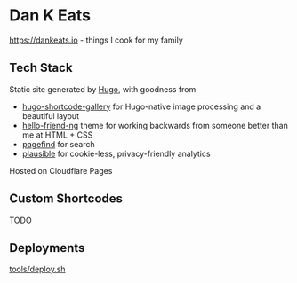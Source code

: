 # Dan K Eats

https://dankeats.io - things I cook for my family

## Tech Stack

Static site generated by [Hugo](https://gohugo.io/), with goodness from

* [hugo-shortcode-gallery](https://github.com/mfg92/hugo-shortcode-gallery/tree/master) for Hugo-native image processing and a beautiful layout
* [hello-friend-ng](https://github.com/rhazdon/hugo-theme-hello-friend-ng) theme for working backwards from someone better than me at HTML + CSS
* [pagefind](https://pagefind.app/) for search
* [plausible](https://plausible.io) for cookie-less, privacy-friendly analytics

Hosted on Cloudflare Pages

## Custom Shortcodes

TODO

## Deployments

[tools/deploy.sh](tools/deploy.sh)